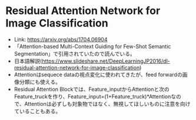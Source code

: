 # Residual Attention Network for Image Classification
- Link: <https://arxiv.org/abs/1704.06904>
- 「Attention-based Multi-Context Guiding for Few-Shot Semantic Segmentation」で引用されていたので読んでいる。
- 日本語解説(<https://www.slideshare.net/DeepLearningJP2016/dl-residual-attention-network-for-image-classification>)
- Attentionはsequece dataの視点変化に使われてきたが、feed forwardの画像分類にも使える。
- Residual Attention Blockでは、Feature_inputからAttentionと次のFeature_truckを作り、Feature_input=(1+Feature_truck)*Attentionなので、Attentionは必ずしも対象物ではなく、無視してほしいものに注意を向けていることもある。
